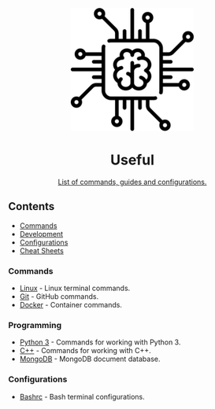 <div align="center">
<img width="250" height="250" src="images/chip.svg" alt="Useful Resources">
	<h1>Useful</h1>
	<p>
		<a href="https://github.com/heofs/Useful">List of commands, guides and configurations.</a>
	</p>
</div>

## Contents

-   [Commands](#commands)
-   [Development](#development)
-   [Configurations](#configurations)
-   [Cheat Sheets](#computer-science)

### Commands

-   [Linux](https://github.com/heofs/Useful/tree/master/Commands/Linux.md#readme) - Linux terminal commands.
-   [Git](https://github.com/heofs/Useful/tree/master/Commands/Git.md#readme) - GitHub commands.
-   [Docker](https://github.com/heofs/Useful/tree/master/Commands/Docker.md#readme) - Container commands.

### Programming

-   [Python 3](https://github.com/heofs/Useful/tree/master/Programming/Python3.md#readme) - Commands for working with Python 3.
-   [C++](https://github.com/heofs/Useful/tree/master/Programming/C++.md#readme) - Commands for working with C++.
-   [MongoDB](https://github.com/heofs/Useful/blob/master/Programming/MongoDB.md#readme) - MongoDB document database.

### Configurations

-   [Bashrc](https://github.com/heofs/Useful/tree/master/Configurations/Bashrc-config.md#readme) - Bash terminal configurations.

